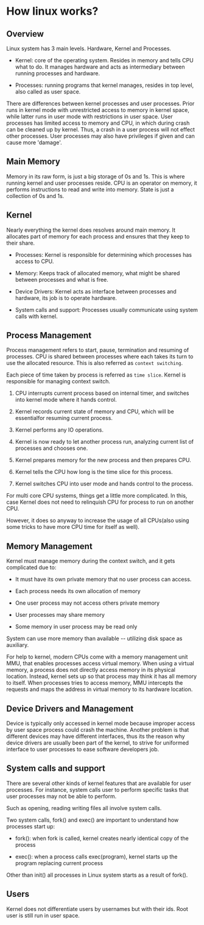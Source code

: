 # How linux works?

## Overview

Linux system has 3 main levels. Hardware, Kernel and Processes.

- Kernel: core of the operating system. Resides in memory and tells CPU what to do. It manages hardware and acts as intermediary between running processes and hardware.

- Processes: running programs that kernel manages, resides in top level, also called as user space.

There are differences between kernel processes and user processes. Prior runs in kernel mode with unrestricted access to memory in kernel space, while latter runs in user mode with restrictions in user space. User processes has limited access to memory and CPU, in which during crash can be cleaned up by kernel. Thus, a crash in a user process will not effect other processes. User processes may also have privileges if given and can cause more 'damage'.

## Main Memory

Memory in its raw form, is just a big storage of 0s and 1s. This is where running kernel and user processes reside. CPU is an operator on memory, it performs instructions to read and write into memory.
State is just a collection of 0s and 1s.

## Kernel

Nearly everything the kernel does resolves around main memory. It allocates part of memory for each process and ensures that they keep to their share.

- Processes: Kernel is responsible for determining which processes has access to CPU.

- Memory: Keeps track of allocated memory, what might be shared between processes and what is free.

- Device Drivers: Kernel acts as interface between processes and hardware, its job is to operate hardware.

- System calls and support: Processes usually communicate using system calls with kernel.

## Process Management

Process management refers to start, pause, termination and resuming of processes. CPU is shared between processes where each takes its turn to use the allocated resource. This is also referred as `context switching`.

Each piece of time taken by process is referred as `time slice`. Kernel is responsible for managing context switch.

1. CPU interrupts current process based on internal timer, and switches into kernel mode where it hands control.

2. Kernel records current state of memory and CPU, which will be essentialfor resuming current process.

3. Kernel performs any IO operations.

4. Kernel is now ready to let another process run, analyzing current list of processes and chooses one.

5. Kernel prepares memory for the new process and then prepares CPU.

6. Kernel tells the CPU how long is the time slice for this process.

7. Kernel switches CPU into user mode and hands control to the process.

For multi core CPU systems, things get a little more complicated. In this, case Kernel does not need to relinquish CPU for process to run on another CPU.

However, it does so anyway to increase the usage of all CPUs(also using some tricks to have more CPU time for itself as well).

## Memory Management

Kernel must manage memory during the context switch, and it gets complicated due to:

- It must have its own private memory that no user process can access.

- Each process needs its own allocation of memory

- One user process may not access others private memory

- User processes may share memory

- Some memory in user process may be read only

System can use more memory than available -- utilizing disk space as auxiliary.

For help to kernel, modern CPUs come with a memory management unit MMU, that enables processes access virtual memory. When using a virtual memory, a process does not directly access memory in its physical location. Instead, kernel sets up so that process may think it has all memory to itself. When processes tries to access memory, MMU intercepts the requests and maps the address in virtual memory to its hardware location.

## Device Drivers and Management

Device is typically only accessed in kernel mode because improper access by user space process could crash the machine. Another problem is that different devices may have different interfaces, thus its the reason why device drivers are usually been part of the kernel, to strive for uniformed interface to user processes to ease software developers job.

## System calls and support

There are several other kinds of kernel features that are available for user processes. For instance, system calls user to perform specific tasks that user processes may not be able to perform.

Such as opening, reading writing files all involve system calls.

Two system calls, fork() and exec() are important to understand how processes start up:

- fork(): when fork is called, kernel creates nearly identical copy of the process

- exec(): when a process calls exec(program), kernel starts up the program replacing current process

Other than init() all processes in Linux system starts as a result of fork().

## Users

Kernel does not differentiate users by usernames but with their ids. Root user is still run in user space.
